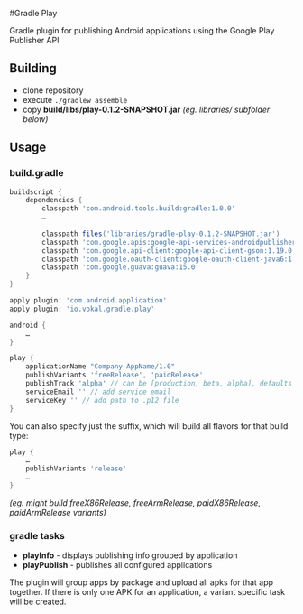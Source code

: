 #Gradle Play

Gradle plugin for publishing Android applications using the Google Play Publisher API

## Building
- clone repository
- execute `./gradlew assemble`
- copy __build/libs/play-0.1.2-SNAPSHOT.jar__ *(eg. libraries/ subfolder below)*

## Usage

### build.gradle
```groovy
buildscript {
    dependencies {
        classpath 'com.android.tools.build:gradle:1.0.0'
        …
        
        classpath files('libraries/gradle-play-0.1.2-SNAPSHOT.jar')
        classpath 'com.google.apis:google-api-services-androidpublisher:v2-rev2-1.19.0'
        classpath 'com.google.api-client:google-api-client-gson:1.19.0'
        classpath 'com.google.oauth-client:google-oauth-client-java6:1.19.0'
        classpath 'com.google.guava:guava:15.0'
    }
}

apply plugin: 'com.android.application'
apply plugin: 'io.vokal.gradle.play'

android {
    …
}

play {
    applicationName "Company-AppName/1.0"
    publishVariants 'freeRelease', 'paidRelease'
    publishTrack 'alpha' // can be [production, beta, alpha], defaults to 'alpha'
    serviceEmail '' // add service email
    serviceKey '' // add path to .p12 file
}
```

You can also specify just the suffix, which will build all flavors for that build type:
```groovy
play {
    …
    publishVariants 'release'
    …
}
```
*(eg. might build _freeX86Release, freeArmRelease, paidX86Release, paidArmRelease_ variants)*

### gradle tasks
- **playInfo** - displays publishing info grouped by application
- **playPublish** - publishes all configured applications

The plugin will group apps by package and upload all apks for that app together.
If there is only one APK for an application, a variant specific task will be created.